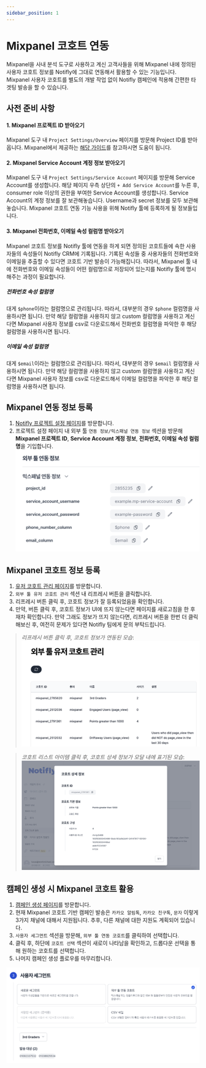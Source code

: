 ```yaml
---
sidebar_position: 1
---
```


# Mixpanel 코호트 연동

Mixpanel을 사내 분석 도구로 사용하고 계신 고객사들을 위해 Mixpanel 내에 정의된 사용자 코호트 정보를 Notifly에 그대로 연동해서 활용할 수 있는 기능입니다. Mixpanel 사용자 코호트를 별도의 개발 작업 없이 Notifly 캠페인에 적용해 간편한 타겟팅 발송을 할 수 있습니다.

## 사전 준비 사항

#### 1. Mixpanel 프로젝트 ID 받아오기
Mixpanel 도구 내 `Project Settings/Overview` 페이지를 방문해 Project ID를 받아옵니다. Mixpanel에서 제공하는 [해당 가이드](https://help.mixpanel.com/hc/en-us/articles/115004490503-Project-Settings#project-id)를 참고하시면 도움이 됩니다.

#### 2. Mixpanel Service Account 계정 정보 받아오기
Mixpanel 도구 내 `Project Settings/Service Account` 페이지를 방문해 Service Account를 생성합니다. 해당 페이지 우측 상단의 `+ Add Service Account`를 누른 후, consumer role 이상의 권한을 부여한 Service Account를 생성합니다. Service Account의 계정 정보를 잘 보관해놓습니다. Username과 secret 정보를 모두 보관해놓습니다. Mixpanel 코호트 연동 기능 사용을 위해 Notifly 툴에 등록하게 될 정보들입니다.

#### 3. Mixpanel 전화번호, 이메일 속성 컬럼명 받아오기
Mixpanel 코호트 정보를 Notifly 툴에 연동을 하게 되면 정의된 코호트들에 속한 사용자들의 속성들이 Notifly CRM에 기록됩니다. 기록된 속성들 중 사용자들의 전화번호와 이메일을 추출할 수 있다면 코호트 기반 발송이 가능해집니다. 따라서, Mixpanel 툴 내에 전화번호와 이메일 속성들이 어떤 컬럼명으로 저장되어 있는지를 Notifly 툴에 명시해주는 과정이 필요합니다.

##### *전화번호 속성 컬럼명*
대게 `$phone`이라는 컬럼명으로 관리됩니다. 따라서, 대부분의 경우 `$phone` 컬럼명을 사용하시면 됩니다. 만약 해당 컬럼명을 사용하지 않고 custom 컬럼명을 사용하고 계신다면 Mixpanel 사용자 정보를 csv로 다운로드해서 전화번호 컬럼명을 파악한 후 해당 컬럼명을 사용하시면 됩니다.

##### *이메일 속성 컬럼명*
대게 `$email`이라는 컬럼명으로 관리됩니다. 따라서, 대부분의 경우 `$email` 컬럼명을 사용하시면 됩니다. 만약 해당 컬럼명을 사용하지 않고 custom 컬럼명을 사용하고 계신다면 Mixpanel 사용자 정보를 csv로 다운로드해서 이메일 컬럼명을 파악한 후 해당 컬럼명을 사용하시면 됩니다.

## Mixpanel 연동 정보 등록
1. [Notifly 프로젝트 설정 페이지](https://www.notifly.tech/settings)를 방문합니다.
2. 프로젝트 설정 페이지 내 외부 툴 `연동 정보/믹스패널 연동 정보` 섹션을 방문해 **Mixpanel 프로젝트 ID**, **Service Account 계정 정보**, **전화번호, 이메일 속성 컬럼명**을 기입합니다.
![Mixpanel Integration Account Info](./img/project-settings-mixpanel-integration-account-info.png)

## Mixpanel 코호트 정보 등록
1. [유저 코호트 관리 페이지](https://www.notifly.tech/cohorts)를 방문합니다.
2. `외부 툴 유저 코호트 관리` 섹션 내 리프레시 버튼을 클릭합니다.
3. 리프레시 버튼 클릭 후, 코호트 정보가 잘 등록되었음을 확인합니다.
4. 만약, 버튼 클릭 후, 코호트 정보가 UI에 뜨지 않는다면 페이지를 새로고침을 한 후 재차 확인합니다. 만약 그래도 정보가 뜨지 않는다면, 리프레시 버튼을 한번 더 클릭 해보신 후, 여전히 문제가 있다면 Notifly 팀에게 문의 부탁드립니다.

> *리프레시 버튼 클릭 후, 코호트 정보가 연동된 모습*:
![Mixpanel Cohort Integration Management](./img/cohort-integration-management.png)

> *코호트 리스트 아이템 클릭 후, 코호트 상세 정보가 모달 내에 표기된 모습*:
![Mixpanel Cohort Details](./img/cohort-details-page.png)

## 캠페인 생성 시 Mixpanel 코호트 활용
1. [캠페인 생성 페이지](https://www.notifly.tech/campaign/create)를 방문합니다.
2. 현재 Mixpanel 코호트 기반 캠페인 발송은 `카카오 알림톡`, `카카오 친구톡`, `문자` 이렇게 3가지 채널에 대해서 지원됩니다. 추후, 다른 채널에 대한 지원도 계획되어 있습니다.
3. `사용자 세그먼트` 섹션을 방문해, `외부 툴 연동 코호트`를 클릭하여 선택합니다.
4. 클릭 후, 하단에 `코호트 선택` 섹션이 새로이 나타남을 확인하고, 드롭다운 선택을 통해 원하는 코호트를 선택합니다.
5. 나머지 캠페인 생성 플로우를 마무리합니다.

![Mixpanel Cohort Usage in Campaign Creation](./img/cohort-selection-campaign-creation.png)
